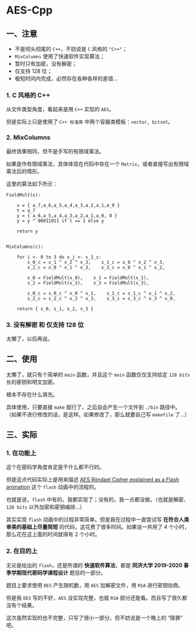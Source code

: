 # AES-Cpp

## 一、注意

* 不是彻头彻尾的 `C++`，不妨说是 `C` 风格的 `"C++"`；
* `MixColumns` 使用了快速软件实现算法；
* 暂时只有加密，没有解密；
* 仅支持 128 位；
* 极短时间内完成，必然存在各种各样的差错...

### 1. C 风格的 C++

从文件类型角度，看起来是用 `C++` 实现的 `AES`。

但是实际上只是使用了 `C++ 标准库` 中两个容器类模板：`vector, bitset`。

### 2. MixColumns

最终效果相同，但不是手写的有限域乘法。

如果是作有限域乘法，具体体现在代码中存在一个 `Matrix`，或者直接写出有限域乘法后的情形。

这里的算法如下所示：

```fake
FieldMult(x):

    x = { a_7,a_6,a_5,a_4,a_3,a_2,a_1,a_0 }
    t = a_7
    y = { a_6,a_5,a_4,a_3,a_2,a_1,a_0, 0 }
    y = y ^ 00011011 if t == 1 else y

    return y


MixColumns(c):

    for i <- 0 to 3 do x_j <- s_1_c:
        s_0_c = x_1 ^ x_2 ^ x_3,    s_1_c = x_0 ^ x_2 ^ x_3,
        s_2_c = x_0 ^ x_1 ^ x_3,    s_3_c = x_0 ^ x_1 ^ x_2,

        x_0 = FieldMult(x_0),    x_1 = FieldMult(x_1),
        x_2 = FieldMult(x_2),    x_3 = FieldMult(x_3),

        s_0_c = s_0_c ^ x_0 ^ x_1,    s_1_c = s_1_c ^ x_1 ^ x_2,
        s_2_c = s_2_c ^ x_2 ^ x_3,    s_3_c = s_3_c ^ x_3 ^ x_0,

    return { s_0, s_1, s_2, s_3 }
```

### 3. 没有解密 和 仅支持 128 位

太懒了，以后再说。

## 二、使用

太懒了，就只有个简单的 `main` 函数，并且这个 `main` 函数仅仅支持给定 `128 bits` 长的密钥和明文加密。

根本不存在什么填充。

具体使用，只要直接 `make` 就行了，之后自会产生一个文件到 `./bin` 路径中。
（如果不进行修改的话，是这样。如果修改了，那么就要自己写 `makefile` 了...）

## 三、实际

### 1. 在功能上

这个在密码学角度肯定是干什么都不行的。

但是这点代码实际上是用来描述 [AES Rijndael Cipher explained as a Flash animation](https://www.youtube.com/watch?v=gP4PqVGudtg) 这个 `flash` 动画中的流程的。

也就是说，`flash` 中有的，我都实现了；没有的，我一点都没做。（也就是解密、`128 bits` 以外加密和密钥编排...）

其实实现 `flash` 动画中的过程非常简单。但是我在过程中一直尝试写 **在符合人类审美的基础上尽量简短** 的代码，这花费了很多时间。如果说一共用了 4 个小时，那么花在这上面的时间就得有 2 个小时。

### 2. 在目的上

无论是给出的 `flash`，还是所谓的 **快速软件算法**，都是 **同济大学 2019-2020 春季学期现代密码学课程设计** 题目的一部分。

题目上要求使用 `DES` 产生随机数，用 `AES` 加解密文件，用 `RSA` 进行密钥协商。

但是我 `DES` 写的不好，`AES` 没实现完整，也就 `RSA` 部分还能看。而且写了很久都没有个结果。

这次虽然实现的也不完整，只写了很小一部分。但不妨说是一个晚上的 “赎罪” 吧。
